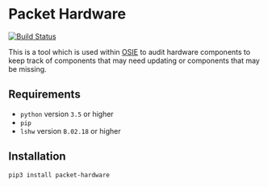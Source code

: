# Packet Hardware

[![Build Status](https://drone.packet.net/api/badges/packethost/packet-hardware/status.svg)](https://drone.packet.net/packethost/packet-hardware)

This is a tool which is used within [OSIE](https://github.com/tinkerbell/osie)
to audit hardware components to keep track of components that may need updating
or components that may be missing.

## Requirements

- `python` version `3.5` or higher
- `pip`
- `lshw` version `B.02.18` or higher

## Installation

```shell
pip3 install packet-hardware
```
